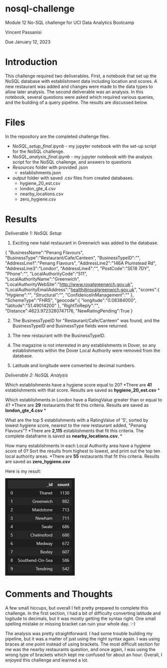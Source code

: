 # nosql-challenge
Module 12 No-SQL challenge for UCI Data Analytics Bootcamp

Vincent Passanisi

Due January 12, 2023

# **Introduction**

This challenge required two deliverables. First, a notebook that set up the NoSQL database with establishment data including location and scores. A new restaurant was added and changes were made to the data types to allow later analysis. The second deliverable was an analysis. In this notebook, several questions were asked which required various queries, and the building of a query pipeline. The results are discussed below.

# **Files**

In the repository are the completed challenge files.

* *NoSQL_setup_final.ipynb* - my jupyter notebook with the set-up script for the NoSQL challenge.
* *NoSQL_analysis_final.ipynb* - my jupyter notebook with the analysis script for the NoSQL challenge, and answers to questions
* *Resources* folder with provided .json
    * establishments.json
* *output* folder with saved .csv files from created databases.
    * hygiene_20_est.csv
    * london_gte_4.csv
    * nearby_locations.csv
    * zero_hygiene.csv

# **Results**

*Deliverable 1: NoSQL Setup*

1. Exciting new halal restaurant in Greenwich was added to the database.

{
    "BusinessName":"Penang Flavours",
    "BusinessType":"Restaurant/Cafe/Canteen",
    "BusinessTypeID":"",
    "AddressLine1":"Penang Flavours",
    "AddressLine2":"146A Plumstead Rd",
    "AddressLine3":"London",
    "AddressLine4":"",
    "PostCode":"SE18 7DY",
    "Phone":"",
    "LocalAuthorityCode":"511",
    "LocalAuthorityName":"Greenwich",
    "LocalAuthorityWebSite":"http://www.royalgreenwich.gov.uk",
    "LocalAuthorityEmailAddress":"health@royalgreenwich.gov.uk",
    "scores":{
        "Hygiene":"",
        "Structural":"",
        "ConfidenceInManagement":""
    },
    "SchemeType":"FHRS",
    "geocode":{
        "longitude":"0.08384000",
        "latitude":"51.49014200"
    },
    "RightToReply":"",
    "Distance":4623.9723280747176,
    "NewRatingPending":True
}

2. The BusinessTypeID for "Restaurant/Cafe/Canteen" was found, and the BusinessTypeID and BusinessType fields were returned.

3. The new restaurant with the BusinessTypeID.

4. The magazine is not interested in any establishments in Dover, so any establishments within the Dover Local Authority were removed from the database.

5.  Latitude and longitude were converted to decimal numbers.


*Deliverable 2: NoSQL Analysis*

Which establishments have a hygiene score equal to 20? *There are **41** establishments with that score. Results are saved as **hygiene_20_est.csv** *

Which establishments in London have a RatingValue greater than or equal to 4? *There are **29** restaurants that fit this criteria. Results are saved as **london_gte_4.csv** *

What are the top 5 establishments with a RatingValue of '5', sorted by lowest hygiene score, nearest to the new restaurant added, "Penang Flavours"? *There are **2,115** establishments that fit this criteria. The complete dataframe is saved as **nearby_locations.csv**. * 

How many establishments in each Local Authority area have a hygiene score of 0? Sort the results from highest to lowest, and print out the top ten local authority areas. *There are **55** restaurants that fit this criteria. Results are saved as **zero_hygiene.csv**

Here is my result:

![Zero hygiene dataframe](output/zero_hygiene_score.png)


# **Comments and Thoughts**

A few small hiccups, but overall I felt pretty prepared to complete this challenge. In the first section, I had a bit of difficulty converting latitude and logitude to decimals, but it was mostly getting the syntax right. One small spelling mistake or missing bracket can ruin your whole day. :-)

The analysis was pretty straightforward. I had some trouble building my pipeline, but it was a matter of just using the right syntax again. I was using braces at one point instead of using brackets. The most difficult section for me was the nearby restaurants question, and once again, I was using the wrong type of brackets which kept me confused for about an hour. Overall, I enjoyed this challenge and learned a lot.

